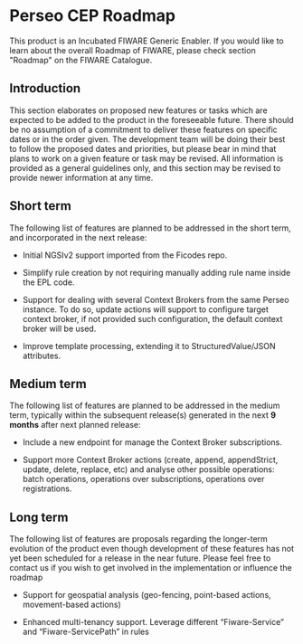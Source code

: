 # Perseo CEP Roadmap

This product is an Incubated FIWARE Generic Enabler. If you would like to learn about the overall Roadmap of FIWARE, please check section "Roadmap" on the FIWARE Catalogue.

## Introduction

This section elaborates on proposed new features or tasks which are expected to be added to the product in the foreseeable future. There should be no assumption of a commitment to deliver these features on specific dates or in the order given. The development team will be doing their best to follow the proposed dates and priorities, but please bear in mind that plans to work on a given feature or task may be revised. All information is provided as a general guidelines only, and this section may be revised to provide newer information at any time.


## Short term

The following list of features are planned to be addressed in the short term, and incorporated in the next release:

-   Initial NGSIv2 support imported from the Ficodes repo.

-   Simplify rule creation by not requiring manually adding rule name inside the EPL code.

-   Support for dealing with several Context Brokers from the same Perseo instance. To do so, update actions will support to configure target context broker, if not provided such configuration, the default context broker will be used.

-   Improve template processing, extending it to StructuredValue/JSON attributes.


## Medium term

The following list of features are planned to be addressed in the medium term, typically within the subsequent release(s) generated in the next **9 months** after next planned release:

-   Include a new endpoint for manage the Context Broker subscriptions.

-   Support more Context Broker actions (create, append, appendStrict, update, delete, replace, etc) and analyse other possible operations: batch operations, operations over subscriptions, operations over registrations.


## Long term

The following list of features are proposals regarding the longer-term evolution of the product even though development of these features has not yet been scheduled for a release in the near future. Please feel free to contact us if you wish to get involved in the implementation or influence the roadmap

-   Support for geospatial analysis (geo-fencing, point-based actions, movement-based actions)

-   Enhanced multi-tenancy support. Leverage different “Fiware-Service” and “Fiware-ServicePath” in rules

